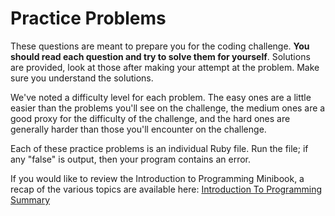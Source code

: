 # Practice Problems

These questions are meant to prepare you for the coding challenge.
**You should read each question and try to solve them for yourself**.
Solutions are provided, look at those after making your attempt at the
problem. Make sure you understand the solutions.

We've noted a difficulty level for each problem. The easy ones are a
little easier than the problems you'll see on the challenge, the
medium ones are a good proxy for the difficulty of the challenge, and
the hard ones are generally harder than those you'll encounter on the
challenge.

Each of these practice problems is an individual Ruby file. Run the
file; if any "false" is output, then your program contains an error.

If you would like to review the Introduction to Programming Minibook,
a recap of the various topics are available here: [Introduction To Programming Summary][intro-to-programming-summary]

[intro-to-programming-summary]: ./introduction-to-programming-summary.md

